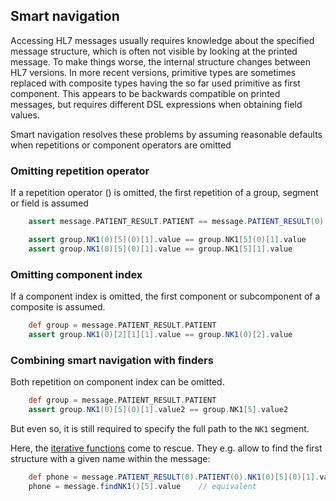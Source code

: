 ## Smart navigation

Accessing HL7 messages usually requires knowledge about the specified message structure,
which is often not visible by looking at the printed message.
To make things worse, the internal structure changes between HL7 versions. In more recent versions, primitive types are
sometimes replaced with composite types having the so far used primitive as first component.
This appears to be backwards compatible on printed messages, but requires different DSL expressions when obtaining field values.

Smart navigation resolves these problems by assuming reasonable defaults when repetitions or component operators are omitted

### Omitting repetition operator

If a repetition operator () is omitted, the first repetition of a group, segment or field is assumed

```groovy
    assert message.PATIENT_RESULT.PATIENT == message.PATIENT_RESULT(0).PATIENT(0)

    assert group.NK1(0)[5](0)[1].value == group.NK1[5](0)[1].value
    assert group.NK1(0)[5](0)[1].value == group.NK1[5][1].value
```

### Omitting component index

If a component index is omitted, the first component or subcomponent of a composite is assumed.

```groovy
    def group = message.PATIENT_RESULT.PATIENT
    assert group.NK1(0)[2][1][1].value == group.NK1(0)[2].value
```

### Combining smart navigation with finders

Both repetition on component index can be omitted.

```groovy
    def group = message.PATIENT_RESULT.PATIENT
    assert group.NK1(0)[5](0)[1].value2 == group.NK1[5].value2
```

But even so, it is still required to specify the full path to the `NK1` segment.

Here, the [iterative functions][hl7v2dslIteration] come to rescue. They e.g. allow to find
the first structure with a given name within the message:

```groovy
    def phone = message.PATIENT_RESULT(0).PATIENT(0).NK1(0)[5](0)[1].value
    phone = message.findNK1()[5].value    // equivalent
```


[hl7v2dslIteration]: hl7v2dslIteration.html
